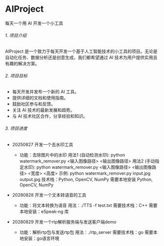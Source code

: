 # AIProject
每天一个用 AI 开发一个小工具
###### 1. 项目介绍
AIProject 是一个致力于每天开发一个基于人工智能技术的小工具的项目。无论是自动化任务、数据分析还是创意生成，我们都希望通过 AI 技术为用户提供实用且有趣的解决方案。
###### 2. 项目目标
- 每天开发并发布一个新的 AI 工具。
- 提供详细的文档和使用指南。
- 鼓励社区参与和反馈。
- 关注 AI 技术的最新发展和趋势。
- 与 AI 技术社区合作，分享经验和知识。
###### 3. 项目进度
- 20250827 开发一个去水印工具
  - 功能：去除图片中的水印
    用法1 (自动检测水印): python watermark_remover.py <输入图像路径> <输出图像路径>
    用法2 (手动指定水印): python watermark_remover.py <输入图像路径> <输出图像路径> <x> <y> <宽度> <高度>
    示例: python watermark_remover.py input.jpg output.jpg
    技术栈：Python, OpenCV, NumPy
    需要本地安装 Python, OpenCV, NumPy

- 20280828 开发一个文本转语音的工具
  - 功能：将文本转换为语音
    用法：./TTS -f test.txt
    需要技术栈：C++
    需要本地安装：eSpeak-ng 库

- 20280829 开发一个rtp解析服务端与发送客户端demo
  - 功能：解析rtp包与发送rtp包
    用法：./rtp_server
    需要技术栈：go
    需要本地安装：go语言环境